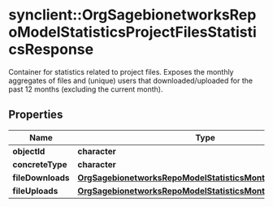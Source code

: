 # synclient::OrgSagebionetworksRepoModelStatisticsProjectFilesStatisticsResponse

Container for statistics related to project files. Exposes the monthly aggregates of files and (unique) users that downloaded/uploaded for the past 12 months (excluding the current month).

## Properties
Name | Type | Description | Notes
------------ | ------------- | ------------- | -------------
**objectId** | **character** |  | [optional] 
**concreteType** | **character** |  | [optional] 
**fileDownloads** | [**OrgSagebionetworksRepoModelStatisticsMonthlyFilesStatistics**](org.sagebionetworks.repo.model.statistics.MonthlyFilesStatistics.md) |  | [optional] 
**fileUploads** | [**OrgSagebionetworksRepoModelStatisticsMonthlyFilesStatistics**](org.sagebionetworks.repo.model.statistics.MonthlyFilesStatistics.md) |  | [optional] 


